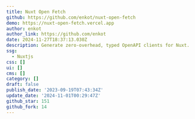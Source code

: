 ```yaml
---
title: Nuxt Open Fetch
github: https://github.com/enkot/nuxt-open-fetch
demo: https://nuxt-open-fetch.vercel.app
author: enkot
author_link: https://github.com/enkot
date: 2024-11-27T18:37:13.030Z
description: Generate zero-overhead, typed OpenAPI clients for Nuxt.
ssg:
  - Nuxtjs
css: []
ui: []
cms: []
category: []
draft: false
publish_date: '2023-09-19T07:43:34Z'
update_date: '2024-11-01T00:29:47Z'
github_star: 151
github_fork: 14
---
```

